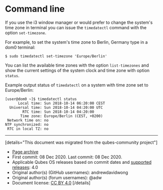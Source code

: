 # Command line

If you use the i3 window manager or would prefer to change the system's time zone in terminal you can issue the `timedatectl` command with the option `set-timezone`.

For example, to set the system's time zone to Berlin, Germany type in a dom0 terminal:

```
$ sudo timedatectl set-timezone 'Europe/Berlin'
```

You can list the available time zones with the option `list-timezones` and show the current settings of the system clock and time zone with option `status`.

Example output status of `timedatectl` on a system with time zone set to Europe/Berlin:

```
[user@dom0 ~]$ timedatectl status
      Local time: Sun 2018-10-14 06:20:00 CEST
  Universal time: Sun 2018-10-14 04:20:00 UTC
        RTC time: Sun 2018-10-14 04:20:00
       Time zone: Europe/Berlin (CEST, +0200)
 Network time on: no
NTP synchronized: no
 RTC in local TZ: no
```

------------------------------------------------------------------------

[details="This document was migrated from the qubes-community project"]
- [Page archive](https://github.com/Qubes-Community/Contents/blob/master/docs/configuration/change-time-zone.md)
- First commit: 08 Dec 2020. Last commit: 08 Dec 2020.
- Applicable Qubes OS releases based on commit dates and [supported releases](https://www.qubes-os.org/doc/supported-releases/): 4.0
- Original author(s) (GitHub usernames): andrewdavidwong
- Original author(s) (forum usernames): @adw
- Document license: [CC BY 4.0](https://creativecommons.org/licenses/by/4.0/)
[/details]

<div data-theme-toc="true"> </div>